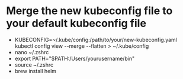 # Merge the new kubeconfig file to your default kubeconfig file
- KUBECONFIG=~/.kube/config:/path/to/your/new-kubeconfig.yaml kubectl config view --merge --flatten > ~/.kube/config
- nano ~/.zshrc
- export PATH="$PATH:/Users/yourusername/bin"
- source ~/.zshrc
- brew install helm
